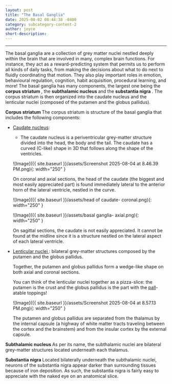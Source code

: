 ```yaml
---
layout: post
title: "The Basal Ganglia"
date: 2025-08-02 08:44:38 -0400
category: subcategory-content-2
author: joyce
short-description:
---
```


-----
The basal ganglia are a collection of grey matter nuclei nestled deeply within the brain that are involved in many, complex brain functions.
For instance, they act as a reward-predicting system that permits us to perform all kinds of daily tasks, from making the decisions about what to do next to fluidly coordinating that motion.
They also play important roles in emotion, behavioural regulation, cognition, habit acquisition, procedural learning, and more!
The basal ganglia has many components, the largest one being the <b> corpus striatum </b>, the <b> subthalamic nucleus </b> and the <b> substantia nigra </b>.
The corpus striatum is then organized into the caudate nucleus and the lenticular nuclei (composed of the putamen and the globus pallidus).


<b>Corpus striatum </b>
The corpus striatum is structure of the basal ganglia that includes the following components:

- <u>Caudate nucleus</u>:
    * The caudate nucleus is a periventricular grey-matter structure divided into the head, the body and the tail. The caudate has a curved (C-like) shape in 3D that follows along the shape of the ventricles. 

  ![Image]({{ site.baseurl }}/assets/Screenshot 2025-08-04 at 8.46.39 PM.png){: width="250" }

  On coronal and axial sections, the head of the caudate (the biggest and most easily appreciated part) is found immediately lateral to the anterior horn of the lateral ventricle, nestled in the curve.

  ![Image]({{ site.baseurl }}/assets/head of caudate- coronal.png){: width="250" }

  ![Image]({{ site.baseurl }}/assets/basal ganglia- axial.png){: width="250" }

  On sagittal sections, the caudate is not easily appreciated. It cannot be found at the midline since it is a structure nestled on the lateral aspect of each lateral ventricle.


- <u>Lenticular nuclei </u>: bilateral grey-matter structures composed by the putamen and the globus pallidus.

  Together, the putamen and globus pallidus form a wedge-like shape on both axial and coronal sections.

  You can think of the lenticular nuclei together as a pizza-slice: the putamen is the crust and the globus pallidus is the part with the <u>pall</u>-atable toppings!

  ![Image]({{ site.baseurl }}/assets/Screenshot 2025-08-04 at 8.57.13 PM.png){: width="250" }

  The putamen and globus pallidus are separated from the thalamus by the internal capsule (a highway of white matter tracts traveling between the cortex and the brainstem) and from the insular cortex by the   external capsule.

<b> Subthalamic nucleus </b>
As per its name, the subthalamic nuclei are bilateral grey-matter structures located underneath each thalamus.

<b> Substantia nigra </b>
Located bilaterally underneath the subthalamic nuclei, neurons of the substantia nigra appear darker than surrounding tissues because of iron deposition.
As such, the substantia nigra is fairly easy to appreciate with the naked eye on an anatomical slice.
